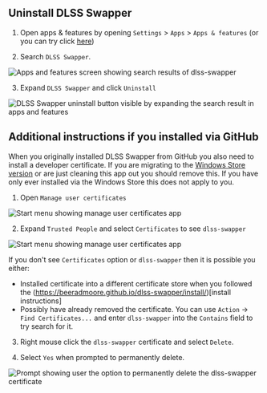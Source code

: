 ## Uninstall DLSS Swapper
1. Open apps & features by opening `Settings` > `Apps` > `Apps & features` (or you can try click [here](	ms-settings:appsfeatures))

2. Search `DLSS Swapper`.

![Apps and features screen showing search results of dlss-swapper](https://beeradmoore.github.io/dlss-swapper/images/uninstall/uninstall_settings_1.png)

3. Expand `DLSS Swapper` and click `Uninstall`

![DLSS Swapper uninstall button visible by expanding the search result in apps and features](https://beeradmoore.github.io/dlss-swapper/images/uninstall/uninstall_settings_2.png)


## Additional instructions if you installed via GitHub
When you originally installed DLSS Swapper from GitHub you also need to install a developer certificate. If you are migrating to the [Windows Store version](https://www.microsoft.com/store/apps/9NNL4H1PTJBL) or are just cleaning this app out you should remove this. If you have only ever installed via the Windows Store this does not apply to you.

1. Open `Manage user certificates`

![Start menu showing manage user certificates app](https://beeradmoore.github.io/dlss-swapper/images/uninstall/manage_user_certificates.png)


2. Expand `Trusted People` and select `Certificates` to see `dlss-swapper`

![Start menu showing manage user certificates app](https://beeradmoore.github.io/dlss-swapper/images/uninstall/manage_user_certificates_certs.png)

If you don't see `Certificates` option or `dlss-swapper` then it is possible you either:
- Installed certificate into a different certificate store when you followed the (https://beeradmoore.github.io/dlss-swapper/install/)[install instructions]
- Possibly have already removed the certificate. You can use `Action` -> `Find Certificates...` and enter `dlss-swapper` into the `Contains` field to try search for it.

3. Right mouse click the `dlss-swapper` certificate and select `Delete`. 

4. Select `Yes` when prompted to permanently delete.

![Prompt showing user the option to permanently delete the dlss-swapper certificate](https://beeradmoore.github.io/dlss-swapper/images/uninstall/manage_user_certificates_delete.png)
